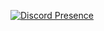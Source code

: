 [![Discord Presence](https://lanyard-profile-readme.vercel.app/api/595298003930054672?theme=dark&bg=18191c&animated=false&hideDiscrim=true&borderRadius=30px)](https://discord.com/users/595298003930054672)
